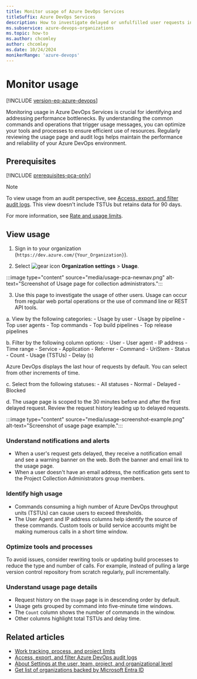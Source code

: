 ```yaml
---
title: Monitor usage of Azure DevOps Services
titleSuffix: Azure DevOps Services
description: How to investigate delayed or unfulfilled user requests in Azure DevOps Services.
ms.subservice: azure-devops-organizations
ms.topic: how-to
ms.author: chcomley
author: chcomley
ms.date: 10/24/2024
monikerRange: 'azure-devops'
---
```


# Monitor usage

[!INCLUDE [version-eq-azure-devops](../../includes/version-eq-azure-devops.md)]

Monitoring usage in Azure DevOps Services is crucial for identifying and addressing performance bottlenecks. By understanding the common commands and operations that trigger usage messages, you can optimize your tools and processes to ensure efficient use of resources. Regularly reviewing the usage page and audit logs helps maintain the performance and reliability of your Azure DevOps environment.

## Prerequisites

[!INCLUDE [prerequisites-pca-only](../../includes/prerequisites-pca-only.md)]

> [!NOTE]
> To view usage from an audit perspective, see [Access, export, and filter audit logs](../../organizations/audit/azure-devops-auditing.md). This view doesn't include TSTUs but retains data for 90 days.

For more information, see [Rate and usage limits](../../integrate/concepts/rate-limits.md).

## View usage

1. Sign in to your organization (```https://dev.azure.com/{Your_Organization}```).

2. Select ![gear icon](../../media/icons/gear-icon.png) **Organization settings** > **Usage**.

  :::image type="content" source="media/usage-pca-newnav.png" alt-text="Screenshot of Usage page for collection administrators.":::

3. Use this page to investigate the usage of other users. Usage can occur from regular web portal operations or the use of command line or REST API tools.

  a. View by the following categories:
    - Usage by user
    - Usage by pipeline
    - Top user agents
    - Top commands
    - Top build pipelines
    - Top release pipelines
  
  b. Filter by the following column options:
    - User
    - User agent
    - IP address
    - Time range
    - Service
    - Application
    - Referrer
    - Command
    - UriStem
    - Status
    - Count
    - Usage (TSTUs)
    - Delay (s)

   Azure DevOps displays the last hour of requests by default. You can select from other increments of time.

  c. Select from the following statuses:
    - All statuses
    - Normal
    - Delayed
    - Blocked

  d. The usage page is scoped to the 30 minutes before and after the first delayed request. Review the request history leading up to delayed requests.

  :::image type="content" source="media/usage-screenshot-example.png" alt-text="Screenshot of usage page example.":::

### Understand notifications and alerts
- When a user's request gets delayed, they receive a notification email and see a warning banner on the web. Both the banner and email link to the usage page.
- When a user doesn't have an email address, the notification gets sent to the Project Collection Administrators group members.

### Identify high usage
- Commands consuming a high number of Azure DevOps throughput units (TSTUs) can cause users to exceed thresholds.
- The User Agent and IP address columns help identify the source of these commands. Custom tools or build service accounts might be making numerous calls in a short time window.

### Optimize tools and processes

To avoid issues, consider rewriting tools or updating build processes to reduce the type and number of calls. For example, instead of pulling a large version control repository from scratch regularly, pull incrementally.

### Understand usage page details

- Request history on the `Usage` page is in descending order by default.
- Usage gets grouped by command into five-minute time windows.
- The `Count` column shows the number of commands in the window.
- Other columns highlight total TSTUs and delay time.

## Related articles

- [Work tracking, process, and project limits](../settings/work/object-limits.md)
- [Access, export, and filter Azure DevOps audit logs](../audit/azure-devops-auditing.md)
- [About Settings at the user, team, project, and organizational level](../settings/about-settings.md)
- [Get list of organizations backed by Microsoft Entra ID](get-list-of-organizations-connected-to-azure-active-directory.md)

